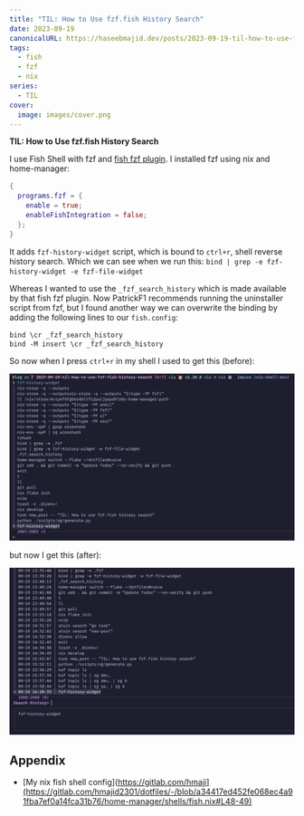 ```yaml
---
title: "TIL: How to Use fzf.fish History Search"
date: 2023-09-19
canonicalURL: https://haseebmajid.dev/posts/2023-09-19-til-how-to-use-fzf-fish-history-search
tags:
  - fish
  - fzf
  - nix
series:
  - TIL
cover:
  image: images/cover.png
---
```


**TIL: How to Use fzf.fish History Search**

I use Fish Shell with fzf and [fish fzf plugin](https://github.com/PatrickF1/fzf.fish).
I installed fzf using nix and home-manager:

```nix
{
  programs.fzf = {
    enable = true;
    enableFishIntegration = false;
  };
}
```

It adds `fzf-history-widget` script, which is bound to `ctrl+r`, shell reverse history search. 
Which we can see when we run this: `bind | grep -e fzf-history-widget -e fzf-file-widget`

Whereas I wanted to use the `_fzf_search_history` which is made available by that fish fzf plugin.
Now PatrickF1 recommends running the uninstaller script from fzf, but I found another way we can overwrite
the binding by adding the following lines to our `fish.config`:

```fish
bind \cr _fzf_search_history
bind -M insert \cr _fzf_search_history
```

So now when I press `ctrl+r` in my shell I used to get this (before):

![FZF](images/fzf_original.png)

but now I get this (after):

![FZF Fish](images/fish_fzf.png)


## Appendix

- [My nix fish shell config](https://gitlab.com/hmaji](https://gitlab.com/hmajid2301/dotfiles/-/blob/a34417ed452fe068ec4a91fba7ef0a14fca31b76/home-manager/shells/fish.nix#L48-49)
